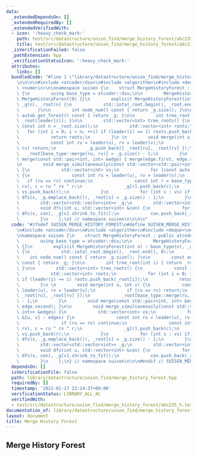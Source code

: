 ```yaml
---
data:
  _extendedDependsOn: []
  _extendedRequiredBy: []
  _extendedVerifiedWith:
  - icon: ':heavy_check_mark:'
    path: test/src/datastructure/union_find/merge_history_forest/abc235_h.test.cpp
    title: test/src/datastructure/union_find/merge_history_forest/abc235_h.test.cpp
  _isVerificationFailed: false
  _pathExtension: hpp
  _verificationStatusIcon: ':heavy_check_mark:'
  attributes:
    links: []
  bundledCode: "#line 1 \"library/datastructure/union_find/merge_history_forest.hpp\"\
    \n\n\n\n#include <atcoder/dsu>\n#include <algorithm>\n#include <deque>\n#include\
    \ <numeric>\n\nnamespace suisen {\n    struct MergeHistoryForest : public atcoder::dsu\
    \ {\n        using base_type = atcoder::dsu;\n\n        MergeHistoryForest() :\
    \ MergeHistoryForest(0) {}\n        explicit MergeHistoryForest(int n) : base_type(n),\
    \ _g(n), _root(n) {\n            std::iota(_root.begin(), _root.end(), 0);\n \
    \       }\n\n        int node_num() const { return _g.size(); }\n\n        const\
    \ auto& get_forest() const { return _g; }\n\n        int tree_root(int i) { return\
    \ _root[leader(i)]; }\n\n        std::vector<int> tree_roots() {\n           \
    \ const int n = _root.size();\n            std::vector<int> roots;\n         \
    \   for (int i = 0; i < n; ++i) if (leader(i) == i) roots.push_back(_root[i]);\n\
    \            return roots;\n        }\n \n        void merge(int u, int v) {\n\
    \            const int ru = leader(u), rv = leader(v);\n            if (ru ==\
    \ rv) return;\n            _g.push_back({ _root[ru], _root[rv] });\n         \
    \   _root[base_type::merge(ru, rv)] = _g.size() - 1;\n        }\n        void\
    \ merge(const std::pair<int, int> &edge) { merge(edge.first, edge.second); }\n\
    \n        void merge_simultaneously(const std::vector<std::pair<int, int>> &edges)\
    \ {\n            std::vector<int> vs;\n            for (const auto &[u, v] : edges)\
    \ {\n                const int ru = leader(u), rv = leader(v);\n             \
    \   if (ru == rv) continue;\n                const int r = base_type::merge(ru,\
    \ rv), c = ru ^ rv ^ r;\n                _g[r].push_back(c);\n               \
    \ vs.push_back(r);\n            }\n            for (int s : vs) if (s == leader(s))\
    \ dfs(s, _g.emplace_back()), _root[s] = _g.size() - 1;\n        }\n\n    private:\n\
    \        std::vector<std::vector<int>> _g;\n        std::vector<int> _root;\n\n\
    \        void dfs(int u, std::vector<int> &con) {\n            for (int v : _g[u])\
    \ dfs(v, con), _g[v].shrink_to_fit();\n            con.push_back(_root[u]), _g[u].clear();\n\
    \        }\n    };\n} // namespace suisen\n\n\n\n"
  code: "#ifndef SUISEN_MERGE_HISTORY_FOREST\n#define SUISEN_MERGE_HISTORY_FOREST\n\
    \n#include <atcoder/dsu>\n#include <algorithm>\n#include <deque>\n#include <numeric>\n\
    \nnamespace suisen {\n    struct MergeHistoryForest : public atcoder::dsu {\n\
    \        using base_type = atcoder::dsu;\n\n        MergeHistoryForest() : MergeHistoryForest(0)\
    \ {}\n        explicit MergeHistoryForest(int n) : base_type(n), _g(n), _root(n)\
    \ {\n            std::iota(_root.begin(), _root.end(), 0);\n        }\n\n    \
    \    int node_num() const { return _g.size(); }\n\n        const auto& get_forest()\
    \ const { return _g; }\n\n        int tree_root(int i) { return _root[leader(i)];\
    \ }\n\n        std::vector<int> tree_roots() {\n            const int n = _root.size();\n\
    \            std::vector<int> roots;\n            for (int i = 0; i < n; ++i)\
    \ if (leader(i) == i) roots.push_back(_root[i]);\n            return roots;\n\
    \        }\n \n        void merge(int u, int v) {\n            const int ru =\
    \ leader(u), rv = leader(v);\n            if (ru == rv) return;\n            _g.push_back({\
    \ _root[ru], _root[rv] });\n            _root[base_type::merge(ru, rv)] = _g.size()\
    \ - 1;\n        }\n        void merge(const std::pair<int, int> &edge) { merge(edge.first,\
    \ edge.second); }\n\n        void merge_simultaneously(const std::vector<std::pair<int,\
    \ int>> &edges) {\n            std::vector<int> vs;\n            for (const auto\
    \ &[u, v] : edges) {\n                const int ru = leader(u), rv = leader(v);\n\
    \                if (ru == rv) continue;\n                const int r = base_type::merge(ru,\
    \ rv), c = ru ^ rv ^ r;\n                _g[r].push_back(c);\n               \
    \ vs.push_back(r);\n            }\n            for (int s : vs) if (s == leader(s))\
    \ dfs(s, _g.emplace_back()), _root[s] = _g.size() - 1;\n        }\n\n    private:\n\
    \        std::vector<std::vector<int>> _g;\n        std::vector<int> _root;\n\n\
    \        void dfs(int u, std::vector<int> &con) {\n            for (int v : _g[u])\
    \ dfs(v, con), _g[v].shrink_to_fit();\n            con.push_back(_root[u]), _g[u].clear();\n\
    \        }\n    };\n} // namespace suisen\n\n\n#endif // SUISEN_MERGE_HISTORY_FOREST\n"
  dependsOn: []
  isVerificationFile: false
  path: library/datastructure/union_find/merge_history_forest.hpp
  requiredBy: []
  timestamp: '2022-01-17 22:14:37+09:00'
  verificationStatus: LIBRARY_ALL_AC
  verifiedWith:
  - test/src/datastructure/union_find/merge_history_forest/abc235_h.test.cpp
documentation_of: library/datastructure/union_find/merge_history_forest.hpp
layout: document
title: Merge History Forest
---
```

## Merge History Forest